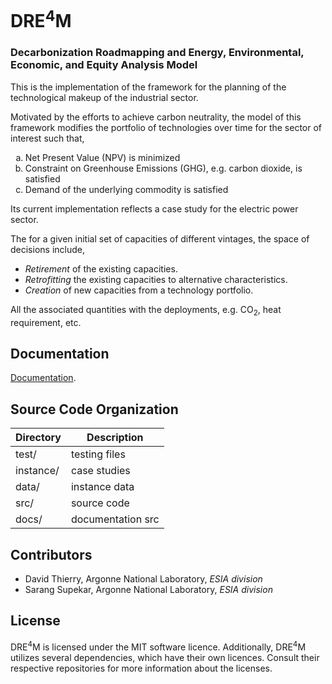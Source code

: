 
# DRE<sup>4</sup>M
### Decarbonization Roadmapping and Energy, Environmental, Economic, and Equity Analysis Model

This is the implementation of the framework for the planning of the
technological makeup of the industrial sector.

Motivated by the efforts to achieve carbon neutrality, the model of this
framework modifies the portfolio of technologies over time for the sector of
interest such that,
<ol type="a">
  <li>Net Present Value (NPV) is minimized</li>
  <li>Constraint on Greenhouse Emissions (GHG), e.g. carbon dioxide, is satisfied</li>
  <li>Demand of the underlying commodity is satisfied</li>
</ol>

Its current implementation reflects a case study for the electric power sector.

The for a given initial set of capacities of different vintages, the space of
decisions include,

- *Retirement* of the existing capacities.
- *Retrofitting* the existing capacities to alternative characteristics.
- *Creation* of new capacities from a technology portfolio.

All the associated quantities with the deployments, e.g. CO<sub>2</sub>, heat
requirement, etc.

## Documentation

[Documentation](https://dthierry.github.io/dre4m/).

## Source Code Organization

|  Directory | Description       |
|------------|-------------------|
| test/      | testing files     |
| instance/  | case studies      |
| data/      | instance data     |
| src/       | source code       |
| docs/      | documentation src |


## Contributors

- David Thierry, Argonne National Laboratory, *ESIA division*
- Sarang Supekar, Argonne National Laboratory, *ESIA division*

## License
 
DRE<sup>4</sup>M is licensed under the MIT software licence. Additionally, DRE<sup>4</sup>M utilizes several dependencies, which have their own licences. Consult their respective repositories for more information about the licenses. 
